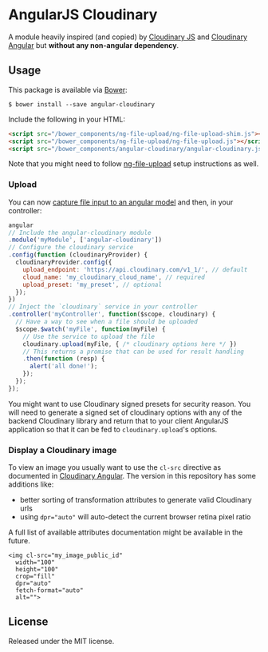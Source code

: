 # AngularJS Cloudinary

A module heavily inspired (and copied) by [Cloudinary JS](https://github.com/cloudinary/cloudinary_js)
and [Cloudinary Angular](https://github.com/cloudinary/cloudinary_angular) but
**without any non-angular dependency**.

## Usage

This package is available via [Bower](http://bower.io):

```
$ bower install --save angular-cloudinary
```

Include the following in your HTML:

```html
<script src="/bower_components/ng-file-upload/ng-file-upload-shim.js"></script>
<script src="/bower_components/ng-file-upload/ng-file-upload.js"></script>
<script src="/bower_components/angular-cloudinary/angular-cloudinary.js"></script>
```

Note that you might need to follow [ng-file-upload](https://github.com/danialfarid/ng-file-upload)
setup instructions as well.

### Upload

You can now [capture file input to an angular model](https://gist.github.com/thenikso/8899bc6b760e094dd2b5)
and then, in your controller:

```javascript
angular
// Include the angular-cloudinary module
.module('myModule', ['angular-cloudinary'])
// Configure the cloudinary service
.config(function (cloudinaryProvider) {
  cloudinaryProvider.config({
    upload_endpoint: 'https://api.cloudinary.com/v1_1/', // default
    cloud_name: 'my_cloudinary_cloud_name', // required
    upload_preset: 'my_preset', // optional
  });
})
// Inject the `cloudinary` service in your controller
.controller('myController', function($scope, cloudinary) {
  // Have a way to see when a file should be uploaded
  $scope.$watch('myFile', function(myFile) {
    // Use the service to upload the file
    cloudinary.upload(myFile, { /* cloudinary options here */ })
    // This returns a promise that can be used for result handling
    .then(function (resp) {
      alert('all done!');
    });
  });
});
```

You might want to use Cloudinary signed presets for security reason. You will need
to generate a signed set of cloudinary options with any of the backend Cloudinary
library and return that to your client AngularJS application so that it can be
fed to `cloudinary.upload`'s options.

### Display a Cloudinary image

To view an image you usually want to use the `cl-src` directive as documented in
[Cloudinary Angular](https://github.com/cloudinary/cloudinary_angular). The version
in this repository has some additions like:

- better sorting of transformation attributes to generate valid Cloudinary urls
- using `dpr="auto"` will auto-detect the current browser retina pixel ratio

A full list of available attributes documentation might be available in the future.

```
<img cl-src="my_image_public_id"
  width="100"
  height="100"
  crop="fill"
  dpr="auto"
  fetch-format="auto"
  alt="">
```

## License

Released under the MIT license.
